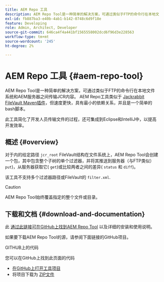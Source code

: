 ```yaml
---
title: AEM Repo 工具
description: AEM Repo Tool是一种简单的解决方案，可通过类似于FTP的命令行在本地文件系统和AEM服务器之间传输JCR内容。
exl-id: fb887ba3-e40b-4ab1-b142-0748c6d9f18e
feature: Developing
role: Admin, Architect, Developer
source-git-commit: 646ca4f4a441bf1565558002dcd6f96d3e228563
workflow-type: tm+mt
source-wordcount: '245'
ht-degree: 2%

---
```


# AEM Repo 工具 {#aem-repo-tool}

AEM Repo Tool是一种简单的解决方案，可通过类似于FTP的命令行在本地文件系统和AEM服务器之间传输JCR内容。 AEM Repo工具类似于 [Jackrabbit FileVault Maven插件](https://jackrabbit.apache.org/filevault-package-maven-plugin)，但速度更快，具有最小的依赖关系，并且是一个简单的bash脚本。

此工具简化了开发人员传输文件的过程，还可集成到Eclipse和IntelliJ中，以提高开发效率。

## 概述 {#overview}

对于内的给定路径 `jcr_root` FileVault结构在文件系统上，AEM Repo Tool会创建一个包，其中包含整个子树的单个过滤器，并将其推送到服务器（与FTP类似） `put`)，从服务器获取它( `get`)或比较两者之间的差异( `status` 和 `diff`)。

该工具不支持多个过滤器路径或FileVault的 `filter.xml`.

>[!CAUTION]
>
>AEM Repo Tool始终覆盖指定的整个文件或目录。

## 下载和文档 {#download-and-documentation}

此 [通过此链接可在GitHub上找到AEM Repo Tool](https://github.com/Adobe-Marketing-Cloud/tools/tree/master/repo) 以及详细的安装和使用说明。

如果要下载AEM Repo Tool的源，请参阅下面链接的GitHub项目。

GITHUB上的代码

您可以在GitHub上找到此页面的代码

* [在GitHub上打开工具项目](https://github.com/Adobe-Marketing-Cloud/tools)
* 将项目下载为 [ZIP文件](https://github.com/Adobe-Marketing-Cloud/tools/archive/master.zip)
